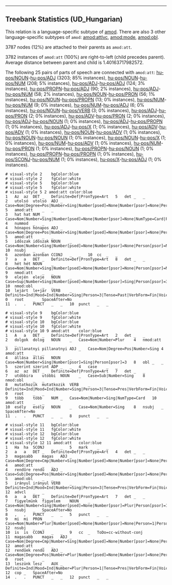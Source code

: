

--------------------------------------------------------------------------------

## Treebank Statistics (UD_Hungarian)

This relation is a language-specific subtype of [amod]().
There are also 3 other language-specific subtypes of `amod`: [amod:attlvc](), [amod:mode](), [amod:obl]().

3787 nodes (12%) are attached to their parents as `amod:att`.

3782 instances of `amod:att` (100%) are right-to-left (child precedes parent).
Average distance between parent and child is 1.40163717982572.

The following 25 pairs of parts of speech are connected with `amod:att`: [hu-pos/NOUN]()-[hu-pos/ADJ]() (3203; 85% instances), [hu-pos/NOUN]()-[hu-pos/NUM]() (208; 5% instances), [hu-pos/ADJ]()-[hu-pos/ADJ]() (124; 3% instances), [hu-pos/PROPN]()-[hu-pos/ADJ]() (90; 2% instances), [hu-pos/ADJ]()-[hu-pos/NUM]() (58; 2% instances), [hu-pos/NOUN]()-[hu-pos/PRON]() (56; 1% instances), [hu-pos/NOUN]()-[hu-pos/PROPN]() (13; 0% instances), [hu-pos/NUM]()-[hu-pos/NUM]() (9; 0% instances), [hu-pos/NUM]()-[hu-pos/ADJ]() (6; 0% instances), [hu-pos/NOUN]()-[hu-pos/VERB]() (3; 0% instances), [hu-pos/ADJ]()-[hu-pos/PRON]() (2; 0% instances), [hu-pos/ADV]()-[hu-pos/PRON]() (2; 0% instances), [hu-pos/ADJ]()-[hu-pos/NOUN]() (1; 0% instances), [hu-pos/ADJ]()-[hu-pos/PROPN]() (1; 0% instances), [hu-pos/ADJ]()-[hu-pos/X]() (1; 0% instances), [hu-pos/ADV]()-[hu-pos/ADV]() (1; 0% instances), [hu-pos/NOUN]()-[hu-pos/ADV]() (1; 0% instances), [hu-pos/NOUN]()-[hu-pos/NOUN]() (1; 0% instances), [hu-pos/NOUN]()-[hu-pos/X]() (1; 0% instances), [hu-pos/NUM]()-[hu-pos/ADV]() (1; 0% instances), [hu-pos/NUM]()-[hu-pos/PRON]() (1; 0% instances), [hu-pos/PROPN]()-[hu-pos/NOUN]() (1; 0% instances), [hu-pos/PROPN]()-[hu-pos/PROPN]() (1; 0% instances), [hu-pos/SCONJ]()-[hu-pos/NUM]() (1; 0% instances), [hu-pos/X]()-[hu-pos/ADJ]() (1; 0% instances).


~~~ conllu
# visual-style 2	bgColor:blue
# visual-style 2	fgColor:white
# visual-style 5	bgColor:blue
# visual-style 5	fgColor:white
# visual-style 5 2 amod:att	color:blue
1	Az	az	DET	_	Definite=Def|PronType=Art	5	det	_	_
2	utolsó	utolsó	ADJ	_	Case=Nom|Degree=Pos|Number=Sing|Number[psed]=None|Number[psor]=None|Person[psor]=None	5	amod:att	_	_
3	hat	hat	NUM	_	Case=Nom|Number=Sing|Number[psed]=None|Number[psor]=None|NumType=Card|Person[psor]=None	4	nummod	_	_
4	hónapos	hónapos	ADJ	_	Case=Nom|Degree=Pos|Number=Sing|Number[psed]=None|Number[psor]=None|Person[psor]=None	5	amod:att	_	_
5	időszak	időszak	NOUN	_	Case=Nom|Number=Sing|Number[psed]=None|Number[psor]=None|Person[psor]=None	10	nsubj	_	_
6	azonban	azonban	CCONJ	_	_	10	cc	_	_
7	a	a	DET	_	Definite=Def|PronType=Art	8	det	_	_
8	hét	hét	NOUN	_	Case=Nom|Number=Sing|Number[psed]=None|Number[psor]=None|Person[psor]=None	9	nmod:att	_	_
9	elején	eleje	NOUN	_	Case=Sup|Number=Sing|Number[psed]=None|Number[psor]=Sing|Person[psor]=3	10	nmod:obl	_	_
10	lejárt	le+jár	VERB	_	Definite=Ind|Mood=Ind|Number=Sing|Person=3|Tense=Past|VerbForm=Fin|Voice=Act	0	root	_	SpaceAfter=No
11	.	.	PUNCT	_	_	10	punct	_	_

~~~


~~~ conllu
# visual-style 9	bgColor:blue
# visual-style 9	fgColor:white
# visual-style 10	bgColor:blue
# visual-style 10	fgColor:white
# visual-style 10 9 amod:att	color:blue
1	A	a	DET	_	Definite=Def|PronType=Art	2	det	_	_
2	dolgok	dolog	NOUN	_	Case=Nom|Number=Plur	4	nmod:att	_	_
3	pillanatnyi	pillanatnyi	ADJ	_	Case=Nom|Degree=Pos|Number=Sing	4	amod:att	_	_
4	állása	állás	NOUN	_	Case=Nom|Number=Sing|Number[psor]=Sing|Person[psor]=3	8	obl	_	_
5	szerint	szerint	ADP	_	_	4	case	_	_
6	az	az	DET	_	Definite=Def|PronType=Art	7	det	_	_
7	utóbbira	utóbbi	NOUN	_	Case=Sub|Number=Sing	8	nmod:obl	_	_
8	mutatkozik	mutatkozik	VERB	_	Definite=Ind|Mood=Ind|Number=Sing|Person=3|Tense=Pres|VerbForm=Fin|Voice=Act	0	root	_	_
9	több	több	NUM	_	Case=Nom|Number=Sing|NumType=Card	10	amod:att	_	_
10	esély	esély	NOUN	_	Case=Nom|Number=Sing	8	nsubj	_	SpaceAfter=No
11	.	.	PUNCT	_	_	8	punct	_	_

~~~


~~~ conllu
# visual-style 11	bgColor:blue
# visual-style 11	fgColor:white
# visual-style 12	bgColor:blue
# visual-style 12	fgColor:white
# visual-style 12 11 amod:att	color:blue
1	Ha	ha	SCONJ	_	_	5	mark	_	_
2	a	a	DET	_	Definite=Def|PronType=Art	4	det	_	_
3	magasabb	magas	ADJ	_	Case=Nom|Degree=Cmp|Number=Sing|Number[psed]=None|Number[psor]=None|Person[psor]=None	4	amod:att	_	_
4	rendűre	rendű	ADJ	_	Case=Sub|Degree=Pos|Number=Sing|Number[psed]=None|Number[psor]=None|Person[psor]=None	5	amod:obl	_	_
5	irányul	irányul	VERB	_	Definite=Ind|Mood=Ind|Number=Sing|Person=3|Tense=Pres|VerbForm=Fin|Voice=Act	12	advcl	_	_
6	a	a	DET	_	Definite=Def|PronType=Art	7	det	_	_
7	figyelmünk	figyelem	NOUN	_	Case=Nom|Number=Sing|Number[psed]=None|Number[psor]=Plur|Person[psor]=1	5	nsubj	_	SpaceAfter=No
8	,	,	PUNCT	_	_	5	punct	_	_
9	mi	mi	PRON	_	Case=Nom|Number=Plur|Number[psed]=None|Number[psor]=None|Person=1|Person[psor]=None|PronType=Prs	12	nsubj	_	_
10	is	is	CCONJ	_	_	9	cc	_	ToDo=cc-without-conj
11	magasabb	magas	ADJ	_	Case=Nom|Degree=Cmp|Number=Sing|Number[psed]=None|Number[psor]=None|Person[psor]=None	12	amod:att	_	_
12	rendűek	rendű	ADJ	_	Case=Nom|Degree=Pos|Number=Plur|Number[psed]=None|Number[psor]=None|Person[psor]=None	0	root	_	_
13	leszünk	lesz	AUX	_	Definite=Ind|Mood=Ind|Number=Plur|Person=1|Tense=Pres|VerbForm=Fin|Voice=Act	12	cop	_	SpaceAfter=No
14	.	.	PUNCT	_	_	12	punct	_	_

~~~


